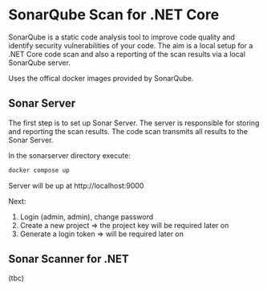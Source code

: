 # SonarQube Scan for .NET Core

SonarQube is a static code analysis tool to improve code quality and identify security vulnerabilities of your code.
The aim is a local setup for a .NET Core code scan and also a reporting of the scan results via a local SonarQube server.

Uses the offical docker images provided by SonarQube.

## Sonar Server

The first step is to set up Sonar Server. The server is responsible for storing and reporting the scan results. The code scan transmits all results to the Sonar Server.

In the sonarserver directory execute:
```bash
docker compose up
```
Server will be up at http://localhost:9000

Next: 
1. Login (admin, admin), change password
2. Create a new project => the project key will be required later on
3. Generate a login token => will be required later on

## Sonar Scanner for .NET
(tbc)

